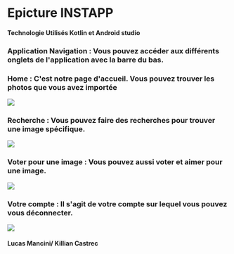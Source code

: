 # Epicture INSTAPP

#### Technologie Utilisés Kotlin et Android studio
### Application Navigation : Vous pouvez accéder aux différents onglets de l'application avec la barre du bas.


### Home : C'est notre page d'accueil. Vous pouvez trouver les photos que vous avez importée

![](https://i.imgur.com/OL2HLOt.png)


### Recherche : Vous pouvez faire des recherches pour trouver une image spécifique.

![](https://i.imgur.com/LoLOz4N.png) 






### Voter pour une image : Vous pouvez aussi voter et aimer pour une image. 


![](https://i.imgur.com/BrHcUzA.png)


### Votre compte : Il s'agit de votre compte sur lequel vous pouvez vous déconnecter.


![](https://i.imgur.com/5TgdOdq.png)



#### Lucas Mancini/ Killian Castrec




